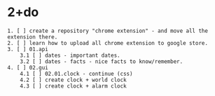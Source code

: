 #  2+do

    1. [ ] create a repository "chrome extension" - and move all the extension there.
    2. [ ] learn how to upload all chrome extension to google store.
    3. [ ] 01.api 
        3.1 [ ] dates - important dates.
        3.2 [ ] dates - facts - nice facts to know/remember.
    4. [ ] 02.gui 
        4.1 [ ] 02.01.clock - continue (css)
        4.2 [ ] create clock + world clock
        4.3 [ ] create clock + alarm clock

